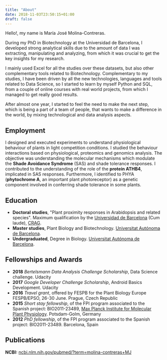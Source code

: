 ```yaml
---
title: "About"
date: 2018-11-03T23:50:15+01:00
draft: false
---
```


Hello!, my name is María José Molina-Contreras.

During my PhD in Biotechnology at the Universidad de Barcelona, I developed strong analytical skills due to the amount of data I was extracting, manipulating and analyzing, from which it was crucial to get the key insights for my research.

I mainly used Excel for all the studies over these datasets, but also other complementary tools related to Biotechnology. Complementary to my studies, I have been driven by all the new technologies, languages and tools related to Data Science, so I started to learn by myself Python and SQL, from a couple of online courses with real world projects, from which I managed to get really good results.

After almost one year, I started to feel the need to make the next step, which is being a part of a team of people, that wants to make a difference in the world, by mixing technological and data analysis aspects.

## Employment

I designed and executed experiments to understand physiological behaviour of
plants in light competition conditions.
I studied the behaviour interactions based on physiological, proteomics and
genomics analysis.
The objective was understanding the molecular mechanisms which modulate the
**Shade Avoidance Syndrome** (SAS) and shade tolerance responses.
I contributed to the understanding of the role of the **protein ATHB4**,
implicated in SAS responses.
Furthermore, I identified to PHYA (**phytochrome A**, an important plant
photoreceptor) as a genetic component involved in conferring shade tolerance
in some plants.

## Education

* **Doctoral studies**, "Plant proximity responses in Arabidopsis and related species".
  Maximum qualification by the [Universidad de Barcelona](https://www.ub.edu/web/ub/en/) (Cum laude), [CRAG](https://www.cragenomica.es/).
* **Master studies**, Plant Biology and Biotechnology.
  [Universitat Autónoma de Barcelona](https://www.uab.cat/en/).
* **Undergraduated**, Degree in Biology.
  [Universitat Autónoma de Barcelona](https://www.uab.cat/en/).

## Fellowships and Awards

* **2018** *Bertelsmann Data Analysis Challenge Scholarship*, Data Science challenge. Udacity
* **2017** *Google Developer Challenge Scholarship*, Android Basics Development. Udacity
* **2016** *Travel grant*, offered by FESPB for the Plant Biology Europe FESPB/EPSO, 26-30 June. Prague, Czech Republic
* **2015** *Short stay fellowship*, of the FPI program associated to the Spanish project: BIO2011-23489, [Max Planck Institute for Molecular Plant Physiology](http://www.mpimp-golm.mpg.de/2168/en). Potsdam-Golm, Germany
* **2012** *PhD fellowship*, of the FPI program associated to the Spanish project: BIO2011-23489. Barcelona, Spain

## Publications

**NCBI:** [ncbi.nlm.nih.gov/pubmed/?term=molina-contreras+MJ](https://ncbi.nlm.nih.gov/pubmed/?term=molina-contreras+MJ)
